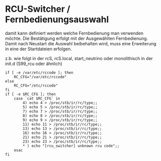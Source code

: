 # RCU-Switcher / Fernbedienungsauswahl
damit kann definiert werden welche Fernbedienung man verwenden möchte. Die Bestätigung erfolgt mit
der Ausgewählten Fernbedienung. Damit nach Neustart die Auswahl beibehalten wird, muss eine Erweiterung
in eine der Startdateien erfolgen.

z.b. wie folgt in der rcS, rcS.local, start_neutrino  oder monolithisch in der init.d (S99_rcu oder ähnlich)
```
if [ -e /var/etc/rccode ]; then
	RC_CFG="/var/etc/rccode"
else
	RC_CFG="/etc/rccode"
fi
if [ -e $RC_CFG ]; then
	case `cat $RC_CFG` in
		4) echo 4 > /proc/stb/ir/rc/type;;
		5) echo 5 > /proc/stb/ir/rc/type;;
		7) echo 7 > /proc/stb/ir/rc/type;;
		8) echo 8 > /proc/stb/ir/rc/type;;
		9) echo 9 > /proc/stb/ir/rc/type;;
		11) echo 11 > /proc/stb/ir/rc/type;;
		13) echo 13 > /proc/stb/ir/rc/type;;
		16) echo 16 > /proc/stb/ir/rc/type;;
		21) echo 21 > /proc/stb/ir/rc/type;;
		23) echo 23 > /proc/stb/ir/rc/type;;
		* ) echo "[rcu_switcher] unknown rcu code";;
	esac
fi
```
